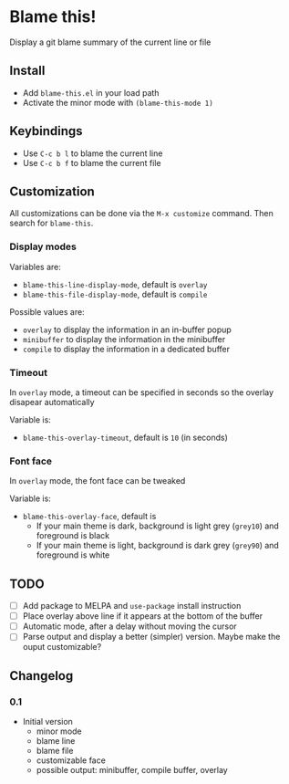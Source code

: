 # Blame this!

Display a git blame summary of the current line or file

## Install

- Add `blame-this.el` in your load path
- Activate the minor mode with `(blame-this-mode 1)`

## Keybindings

- Use `C-c b l` to blame the current line
- Use `C-c b f` to blame the current file

## Customization

All customizations can be done via the `M-x customize` command. Then search for `blame-this`.

### Display modes

Variables are:

- `blame-this-line-display-mode`, default is `overlay`
- `blame-this-file-display-mode`, default is `compile`

Possible values are:

- `overlay` to display the information in an in-buffer popup
- `minibuffer` to display the information in the minibuffer
- `compile` to display the information in a dedicated buffer

### Timeout

In `overlay` mode, a timeout can be specified in seconds so the overlay disapear automatically

Variable is:

- `blame-this-overlay-timeout`, default is `10` (in seconds)

### Font face

In `overlay` mode, the font face can be tweaked

Variable is:

- `blame-this-overlay-face`, default is
  - If your main theme is dark, background is light grey (`grey10`) and foreground is black
  - If your main theme is light, background is dark grey (`grey90`) and foreground is white

## TODO

- [ ] Add package to MELPA and `use-package` install instruction
- [ ] Place overlay above line if it appears at the bottom of the buffer
- [ ] Automatic mode, after a delay without moving the cursor
- [ ] Parse output and display a better (simpler) version. Maybe make the ouput customizable?

## Changelog

### 0.1

- Initial version
  - minor mode
  - blame line
  - blame file
  - customizable face
  - possible output: minibuffer, compile buffer, overlay

